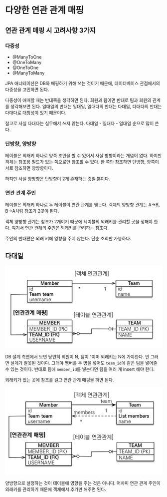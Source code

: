 # 다양한 연관 관계 매핑
## 연관 관계 매핑 시 고려사항 3가지
### 다중성

- @ManyToOne
- @OneToMany
- @OneToOne
- @ManyToMany

JPA 애너테이션은 DB와 매핑하기 위해 쓰는 것이기 때문에, 데이터베이스 관점에서의 다중성을 고민하면 된다. 

다중성이 애매할 때는 반대쪽을 생각하면 된다. 회원과 팀이면 반대로 팀과 회원의 관계를 생각해보면 된다. 일대일의 반대는 일대일, 일대다의 반대는 다대일, 다대다의 반대는 다대다로 대칭성이 있기 때문이다. 

참고로 사실 다대다는 실무에서 쓰지 않는다. 다대일 - 일대다 - 일대일 순으로 많이 쓴다.

### 단방향, 양방향

테이블은 외래키 하나로 양쪽 조인을 할 수 있어서 사실 방향이라는 개념이 없다. 하지만 객체는 참조용 필드가 있는 쪽으로만 참조할 수 있다. 한 쪽만 참조하면 단방향, 양쪽이 서로 참조하면 양방향이다.

하지만 사실 양방향은 단방향이 2개 존재하는 것일 뿐이다.

### 연관 관계 주인

테이블은 외래키 하나로 두 테이블이 연관 관계를 맺는다. 객체의 양방향 관계는 A->B, B->A처럼 참조가 2곳이 된다.

객체 양방향 관계는 참조가 2개이기 때문에 테이블의 외래키를 관리할 곳을 정해야 한다. 여기서 연관 관계의 주인은 외래키를 관리하는 참조다.

주인의 반대편은 외래 키에 영향을 주지 않는다. 단순 조회만 가능하다.

## 다대일

![](../../.gitbook/assets/kimyounghan-orm-jpa/06/Screen%20Shot%202021-03-20%20at%2012.17.58%20PM.png)

DB 설계 측면에서 보면 당연히 회원이 N, 팀이 1이며 외래키는 N에 가야한다. 안 그러면 설계가 잘못된 것이다. 그래야 멤버를 두 명을 넣어도 `team_id`에 같은 팀을 넣어줄 수 있는 것이다. 반대로 팀에 `member_id`를 넣는다면 팀을 여러 개 insert 해야 한다.

외래키가 있는 곳에 참조를 걸고 연관 관계 매핑을 하면 된다.

![](../../.gitbook/assets/kimyounghan-orm-jpa/06/Screen%20Shot%202021-03-20%20at%2012.18.06%20PM.png)

양방향으로 설정하는 것이 테이블에 영향을 주는 것은 아니다. 어차피 연관 관계 주인이 외래키를 관리하기 때문에 객체에서 추가만 해주면 된다.
